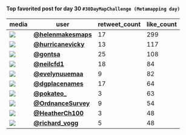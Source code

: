 #### Top favorited post for day 30 `#30DayMapChallenge (Metamapping day)`
| media                                                                                         | user                                                                                 |   retweet_count |   like_count |
|-----------------------------------------------------------------------------------------------|--------------------------------------------------------------------------------------|-----------------|--------------|
| ![](https://pbs.twimg.com/media/FFc2sGMVgAcVJri.png)                                          | **[@helenmakesmaps](https://twitter.com/helenmakesmaps/status/1465701094567268360)** |              17 |          299 |
| ![](https://pbs.twimg.com/media/FFd8h-iXwBAnZpS.jpg)                                          | **[@hurricanevicky](https://twitter.com/hurricanevicky/status/1465777368564436997)** |              13 |          117 |
| ![](https://pbs.twimg.com/media/FFeEZroXEAQObWG.jpg)                                          | **[@gontsa](https://twitter.com/gontsa/status/1465786449446461455)**                 |              25 |          108 |
| ![](https://pbs.twimg.com/ext_tw_video_thumb/1465605095064801283/pu/img/wuyl_flThPMWmH0u.jpg) | **[@neilcfd1](https://twitter.com/neilcfd1/status/1465605405124534291)**             |              18 |           84 |
| ![](https://pbs.twimg.com/media/FFbWLaIXEAIUqUn.jpg)                                          | **[@evelynuuemaa](https://twitter.com/evelynuuemaa/status/1465594364369985539)**     |               9 |           82 |
| ![](https://pbs.twimg.com/media/FFbQV4yWUAIjadC.jpg)                                          | **[@dgplacenames](https://twitter.com/dgplacenames/status/1465588128543092741)**     |              17 |           64 |
| ![](https://pbs.twimg.com/media/FFdnxGiXEAgAd7y.jpg)                                          | **[@pokateo_](https://twitter.com/pokateo_/status/1465754558907535377)**             |               3 |           63 |
| ![](https://pbs.twimg.com/media/FFd_VBMX0AYvz90.jpg)                                          | **[@OrdnanceSurvey](https://twitter.com/OrdnanceSurvey/status/1465780204765384709)**   |               9 |           54 |
| ![](https://pbs.twimg.com/media/FFdgq-QWUAg9tze.jpg)                                          | **[@HeatherCh100](https://twitter.com/HeatherCh100/status/1465747239473664002)**       |               3 |           48 |
| ![](https://pbs.twimg.com/media/FFbMQj6X0AsyRFO.jpg)                                          | **[@richard_vogg](https://twitter.com/richard_vogg/status/1465586348639858697)**       |               5 |           48 |
 
